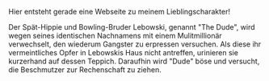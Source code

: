 Hier entsteht gerade eine Webseite zu meinem Lieblingscharakter!


Der Spät-Hippie und Bowling-Bruder Lebowski, genannt "The Dude", 
wird wegen seines identischen Nachnamens mit einem Mulitmillionär verwechselt, 
den wiederum Gangster zu erpressen versuchen. Als diese ihr vermeintliches Opfer in Lebowskis Haus nicht
antreffen, urinieren sie kurzerhand auf dessen Teppich. 
Daraufhin wird "Dude" böse und versucht, die Beschmutzer zur Rechenschaft zu ziehen.
